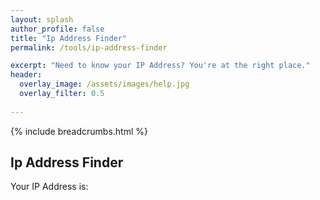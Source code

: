 ```yaml
---
layout: splash 
author_profile: false 
title: "Ip Address Finder"
permalink: /tools/ip-address-finder

excerpt: "Need to know your IP Address? You're at the right place."
header:
  overlay_image: /assets/images/help.jpg
  overlay_filter: 0.5 
  
---
```


{% include breadcrumbs.html %}

## Ip Address Finder

Your IP Address is: 
<div>
</div>
